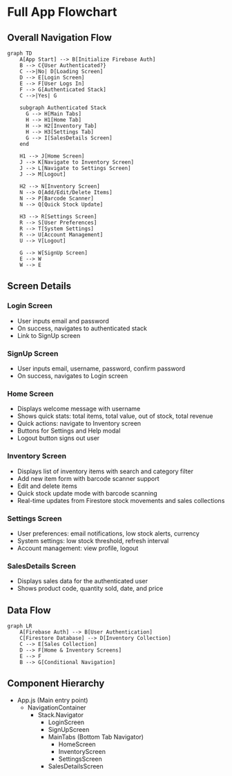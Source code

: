 # Full App Flowchart

## Overall Navigation Flow

```mermaid
graph TD
    A[App Start] --> B[Initialize Firebase Auth]
    B --> C{User Authenticated?}
    C -->|No| D[Loading Screen]
    D --> E[Login Screen]
    E --> F[User Logs In]
    F --> G[Authenticated Stack]
    C -->|Yes| G

    subgraph Authenticated Stack
      G --> H[Main Tabs]
      H --> H1[Home Tab]
      H --> H2[Inventory Tab]
      H --> H3[Settings Tab]
      G --> I[SalesDetails Screen]
    end

    H1 --> J[Home Screen]
    J --> K[Navigate to Inventory Screen]
    J --> L[Navigate to Settings Screen]
    J --> M[Logout]

    H2 --> N[Inventory Screen]
    N --> O[Add/Edit/Delete Items]
    N --> P[Barcode Scanner]
    N --> Q[Quick Stock Update]

    H3 --> R[Settings Screen]
    R --> S[User Preferences]
    R --> T[System Settings]
    R --> U[Account Management]
    U --> V[Logout]

    G --> W[SignUp Screen]
    E --> W
    W --> E
```

## Screen Details

### Login Screen
- User inputs email and password
- On success, navigates to authenticated stack
- Link to SignUp screen

### SignUp Screen
- User inputs email, username, password, confirm password
- On success, navigates to Login screen

### Home Screen
- Displays welcome message with username
- Shows quick stats: total items, total value, out of stock, total revenue
- Quick actions: navigate to Inventory screen
- Buttons for Settings and Help modal
- Logout button signs out user

### Inventory Screen
- Displays list of inventory items with search and category filter
- Add new item form with barcode scanner support
- Edit and delete items
- Quick stock update mode with barcode scanning
- Real-time updates from Firestore stock movements and sales collections

### Settings Screen
- User preferences: email notifications, low stock alerts, currency
- System settings: low stock threshold, refresh interval
- Account management: view profile, logout

### SalesDetails Screen
- Displays sales data for the authenticated user
- Shows product code, quantity sold, date, and price

## Data Flow

```mermaid
graph LR
    A[Firebase Auth] --> B[User Authentication]
    C[Firestore Database] --> D[Inventory Collection]
    C --> E[Sales Collection]
    D --> F[Home & Inventory Screens]
    E --> F
    B --> G[Conditional Navigation]
```

## Component Hierarchy

- App.js (Main entry point)
  - NavigationContainer
    - Stack.Navigator
      - LoginScreen
      - SignUpScreen
      - MainTabs (Bottom Tab Navigator)
        - HomeScreen
        - InventoryScreen
        - SettingsScreen
      - SalesDetailsScreen
